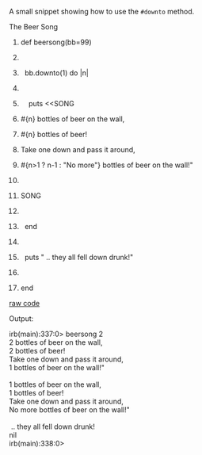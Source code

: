 <div id="wikitext">

<span id="excerpt"></span> A small snippet showing how to use the
`#downto` method. <span id="excerptend"></span>

<div class="vspace">

</div>

<div id="sourceblock1" class="sourceblock">

<div class="sourceblocktext">

<div class="ruby">

<div class="head">

The Beer Song

</div>

1.  <div class="de1">

    <span class="kw1">def</span> beersong<span
    class="br0">(</span>bb=<span class="nu0">99</span><span
    class="br0">)</span>

    </div>

2.  <div class="de1">

     

    </div>

3.  <div class="de1">

      bb.<span class="me1">downto</span><span class="br0">(</span><span
    class="nu0">1</span><span class="br0">)</span> <span
    class="kw1">do</span> <span class="sy0">|</span>n<span
    class="sy0">|</span>

    </div>

4.  <div class="de1">

     

    </div>

5.  <div class="de2">

        <span class="kw3">puts</span> <span class="co4">\<\<SONG</span>

    </div>

6.  <div class="de1">

    <span class="co4">\#{n} bottles of beer on the wall,</span>

    </div>

7.  <div class="de1">

    <span class="co4">\#{n} bottles of beer!</span>

    </div>

8.  <div class="de1">

    <span class="co4">Take one down and pass it around,</span>

    </div>

9.  <div class="de1">

    <span class="co4">\#{n\>1 ? n-1 : "No more"} bottles of beer on the
    wall!"</span>

    </div>

10. <div class="de2">

     

    </div>

11. <div class="de1">

    <span class="co4">SONG</span>

    </div>

12. <div class="de1">

     

    </div>

13. <div class="de1">

      <span class="kw1">end</span>

    </div>

14. <div class="de1">

     

    </div>

15. <div class="de2">

      <span class="kw3">puts</span> <span class="st0">" .. they all fell
    down drunk!"</span>

    </div>

16. <div class="de1">

     

    </div>

17. <div class="de1">

    <span class="kw1">end</span>

    </div>

</div>

</div>

<div class="sourceblocklink">

[raw
code](http://wiki.tamouse.org?n=Technology.RubyDowntoExample?action=sourceblock&num=1)

</div>

</div>

<div class="vspace">

</div>

<div id="sourceblock2" class="sourceblock">

<div class="sourceblocktext">

<div class="text">

<div class="head">

Output:

</div>

irb(main):337:0\> beersong 2\
 2 bottles of beer on the wall,\
 2 bottles of beer!\
 Take one down and pass it around,\
 1 bottles of beer on the wall!"\
\
 1 bottles of beer on the wall,\
 1 bottles of beer!\
 Take one down and pass it around,\
 No more bottles of beer on the wall!"\
\
  .. they all fell down drunk!\
 nil\
 irb(main):338:0\>\
  

</div>

</div>

<div class="sourceblocklink">

</div>

</div>

<div class="vspace">

</div>

</div>
